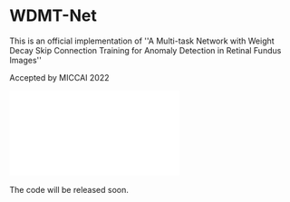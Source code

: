 # WDMT-Net
This is an official implementation of ''A Multi-task Network with Weight Decay Skip Connection Training for Anomaly Detection in Retinal Fundus Images''

Accepted by MICCAI 2022  

![Method](./poster.pdf)

The code will be released soon. 
